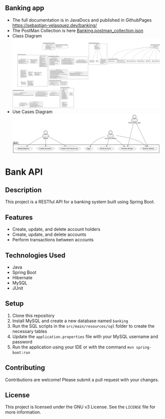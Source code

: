 ## Banking app

- The full documentation is in JavaDocs and published in GithubPages https://sebastian-velasquez.dev/banking/
- The PostMan Collection is here [Banking.postman_collection.json](Banking.postman_collection.json)
- Class Diagram ![class_diagram.png](diagrams%2Fclass_diagram.png)
- Use Cases Diagram ![use_case_diagram.png](diagrams%2Fuse_case_diagram.png)

# Bank API

## Description

This project is a RESTful API for a banking system built using Spring Boot.

## Features

- Create, update, and delete account holders
- Create, update, and delete accounts
- Perform transactions between accounts

## Technologies Used

- Java
- Spring Boot
- Hibernate
- MySQL
- JUnit

## Setup

1. Clone this repository
2. Install MySQL and create a new database named `banking`
3. Run the SQL scripts in the `src/main/resources/sql` folder to create the necessary tables
4. Update the `application.properties` file with your MySQL username and password
5. Run the application using your IDE or with the command `mvn spring-boot:run`


## Contributing

Contributions are welcome! Please submit a pull request with your changes.

## License

This project is licensed under the GNU v3 License. See the `LICENSE` file for more information.
